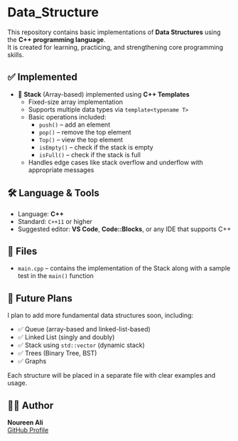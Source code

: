 # Data_Structure

This repository contains basic implementations of **Data Structures** using the **C++ programming language**.  
It is created for learning, practicing, and strengthening core programming skills.

## ✅ Implemented

- 🔹 **Stack** (Array-based) implemented using **C++ Templates**
  - Fixed-size array implementation
  - Supports multiple data types via `template<typename T>`
  - Basic operations included:
    - `push()` – add an element
    - `pop()` – remove the top element
    - `Top()` – view the top element
    - `isEmpty()` – check if the stack is empty
    - `isFull()` – check if the stack is full
  - Handles edge cases like stack overflow and underflow with appropriate messages

## 🛠️ Language & Tools

- Language: **C++**
- Standard: `C++11` or higher
- Suggested editor: **VS Code**, **Code::Blocks**, or any IDE that supports C++

## 📁 Files

- `main.cpp` – contains the implementation of the Stack along with a sample test in the `main()` function

## 🚀 Future Plans

I plan to add more fundamental data structures soon, including:

- ✅ Queue (array-based and linked-list-based)
- ✅ Linked List (singly and doubly)
- ✅ Stack using `std::vector` (dynamic stack)
- ✅ Trees (Binary Tree, BST)
- ✅ Graphs

Each structure will be placed in a separate file with clear examples and usage.

## 👩‍💻 Author

**Noureen Ali**  
[GitHub Profile](https://github.com/Noua55)

